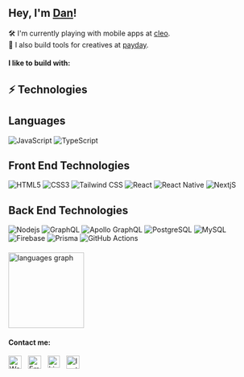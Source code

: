 ## Hey, I'm [Dan](https://cargill.dev)!

🛠 I'm currently playing with mobile apps at [cleo](meetcleo.com). </br>
🌱 I also build tools for creatives at [payday](https://payday.so).

#### I like to build with:

## ⚡ Technologies

## Languages
![JavaScript](https://img.shields.io/badge/-JavaScript-F7DF1E?style=flat-square&logo=javascript&logoColor=black)
![TypeScript](https://img.shields.io/badge/-TypeScript-007ACC?style=flat-square&logo=typescript&logoColor=white)

## Front End Technologies
![HTML5](https://img.shields.io/badge/-HTML5-E34F26?style=flat-square&logo=html5&logoColor=white)
![CSS3](https://img.shields.io/badge/-CSS3-1572B6?style=flat-square&logo=css3)
![Tailwind CSS](https://img.shields.io/badge/Tailwind_CSS-38B2AC?style=flat-square&logo=tailwind-css&logoColor=white)
![React](https://img.shields.io/badge/React-20232A?style=flat-square&logo=react&logoColor=61DAFB)
![React Native](https://img.shields.io/badge/React_Native-20232A?style=flat-square&logo=react&logoColor=61DAFB)
![NextjS](https://img.shields.io/badge/Next.js-000?style=flat-square&logo=next.js&logoColor=white)

## Back End Technologies
![Nodejs](https://img.shields.io/badge/-Node.js-43853D?style=flat-square&logo=node.js&logoColor=white)
![GraphQL](https://img.shields.io/badge/-GraphQL-E10098?style=flat-square&logo=graphql)
![Apollo GraphQL](https://img.shields.io/badge/-Apollo%20GraphQL-311C87?style=flat-square&logo=apollo-graphql)
![PostgreSQL](https://img.shields.io/badge/PostgreSQL-316192?style=flat-square&logo=postgresql&logoColor=white)
![MySQL](https://img.shields.io/badge/MySQL-005C84?style=flat-square&logo=mysql&logoColor=white)
![Firebase](https://img.shields.io/badge/-Firebase-FFCC32?style=flat-square&logo=firebase&logoColor=black)
![Prisma](https://img.shields.io/badge/-Prisma-0080FF?style=flat-square&logo=Prisma&logoColor=white)
![GitHub Actions](https://img.shields.io/badge/-GitHub_Actions-2088FF?style=flat-square&logo=github-actions&logoColor=white)

<div style='margin-top:20px;display:flex;'>
  <img src="https://github-readme-stats.vercel.app/api/top-langs?username=dcrgll&locale=en&hide_title=false&layout=compact&card_width=320&langs_count=5&theme=dark&hide_border=false&order=2" height="150" alt="languages graph"  />
</div>

#### Contact me:

<div style='display:flex;gap:10px'>
  <a href="https://cargill.dev">
    <img align="left" width="26px" src="https://cdn.simpleicons.org/googlehome" alt='Wesbite' />
  </a>
  <a href="mailto:dan@cargill.dev">
    <img align="left" width="26px" src="https://cdn.simpleicons.org/gmail" alt='Email' />
  </a>
  <a href="https://www.linkedin.com/in/dancargill/">
    <img align="left" width="24px" src="https://cdn.simpleicons.org/linkedin" alt='LinkedIn'  />
  </a>
  <a href="https://instagram.com/dncrgll">
    <img align="left" width="26px" src="https://cdn.simpleicons.org/instagram" alt='Instagram' />
  </a>
</div>
